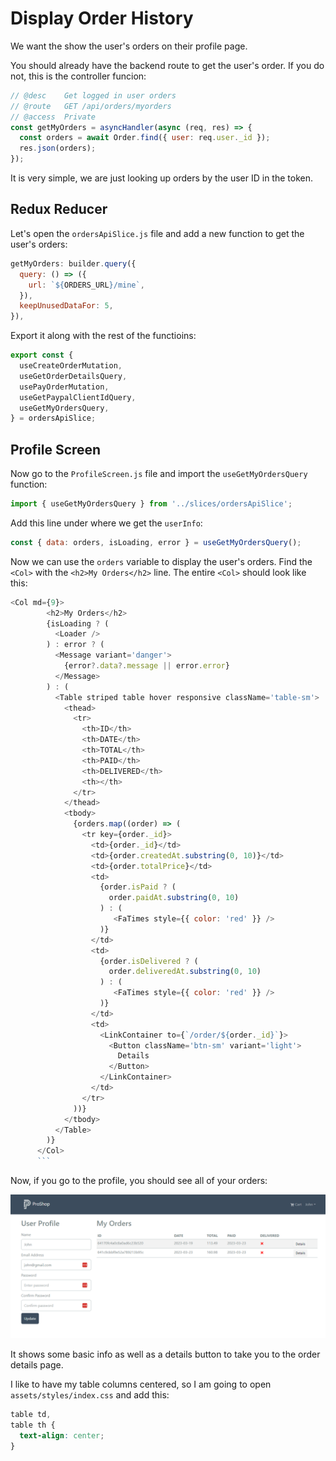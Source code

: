 # Display Order History

We want the show the user's orders on their profile page.

You should already have the backend route to get the user's order. If you do not, this is the controller funcion:

```js
// @desc    Get logged in user orders
// @route   GET /api/orders/myorders
// @access  Private
const getMyOrders = asyncHandler(async (req, res) => {
  const orders = await Order.find({ user: req.user._id });
  res.json(orders);
});
```

It is very simple, we are just looking up orders by the user ID in the token.

## Redux Reducer

Let's open the `ordersApiSlice.js` file and add a new function to get the user's orders:

```js
getMyOrders: builder.query({
  query: () => ({
    url: `${ORDERS_URL}/mine`,
  }),
  keepUnusedDataFor: 5,
}),
```

Export it along with the rest of the functioins:

```js
export const {
  useCreateOrderMutation,
  useGetOrderDetailsQuery,
  usePayOrderMutation,
  useGetPaypalClientIdQuery,
  useGetMyOrdersQuery,
} = ordersApiSlice;
```

## Profile Screen

Now go to the `ProfileScreen.js` file and import the `useGetMyOrdersQuery` function:

```js
import { useGetMyOrdersQuery } from '../slices/ordersApiSlice';
```

Add this line under where we get the `userInfo`:

```js
const { data: orders, isLoading, error } = useGetMyOrdersQuery();
```

Now we can use the `orders` variable to display the user's orders. Find the `<Col>` with the `<h2>My Orders</h2>` line. The entire `<Col>` should look like this:

````js
<Col md={9}>
        <h2>My Orders</h2>
        {isLoading ? (
          <Loader />
        ) : error ? (
          <Message variant='danger'>
            {error?.data?.message || error.error}
          </Message>
        ) : (
          <Table striped table hover responsive className='table-sm'>
            <thead>
              <tr>
                <th>ID</th>
                <th>DATE</th>
                <th>TOTAL</th>
                <th>PAID</th>
                <th>DELIVERED</th>
                <th></th>
              </tr>
            </thead>
            <tbody>
              {orders.map((order) => (
                <tr key={order._id}>
                  <td>{order._id}</td>
                  <td>{order.createdAt.substring(0, 10)}</td>
                  <td>{order.totalPrice}</td>
                  <td>
                    {order.isPaid ? (
                      order.paidAt.substring(0, 10)
                    ) : (
                       <FaTimes style={{ color: 'red' }} />
                    )}
                  </td>
                  <td>
                    {order.isDelivered ? (
                      order.deliveredAt.substring(0, 10)
                    ) : (
                       <FaTimes style={{ color: 'red' }} />
                    )}
                  </td>
                  <td>
                    <LinkContainer to={`/order/${order._id}`}>
                      <Button className='btn-sm' variant='light'>
                        Details
                      </Button>
                    </LinkContainer>
                  </td>
                </tr>
              ))}
            </tbody>
          </Table>
        )}
      </Col>
      ```
````

Now, if you go to the profile, you should see all of your orders:

<img src="./images/profile3.png" src="500">

It shows some basic info as well as a details button to take you to the order details page.

I like to have my table columns centered, so I am going to open `assets/styles/index.css` and add this:

```css
table td,
table th {
  text-align: center;
}
```
